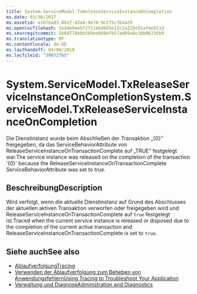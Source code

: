 ```yaml
---
title: System.ServiceModel.TxReleaseServiceInstanceOnCompletion
ms.date: 03/30/2017
ms.assetid: e167bad3-861f-43e4-9e78-9c275cf64a29
ms.openlocfilehash: 5edde9eebf2f11ebdb55e12c2a225e55afdeb11d
ms.sourcegitcommit: 5b6d778ebb269ee6684fb57ad69a8c28b06235b9
ms.translationtype: MT
ms.contentlocale: de-DE
ms.lasthandoff: 04/08/2019
ms.locfileid: "59072765"
---
```

# <a name="systemservicemodeltxreleaseserviceinstanceoncompletion"></a><span data-ttu-id="cd5dc-102">System.ServiceModel.TxReleaseServiceInstanceOnCompletion</span><span class="sxs-lookup"><span data-stu-id="cd5dc-102">System.ServiceModel.TxReleaseServiceInstanceOnCompletion</span></span>
<span data-ttu-id="cd5dc-103">Die Dienstinstanz wurde beim Abschließen der Transaktion „{0}“ freigegeben, da das ServiceBehaviorAttribute von ReleaseServiceInstanceOnTransactionComplete auf „TRUE“ festgelegt war.</span><span class="sxs-lookup"><span data-stu-id="cd5dc-103">The service instance was released on the completion of the transaction '{0}' because the ReleaseServiceInstanceOnTransactionComplete ServiceBehaviorAttribute was set to true.</span></span>  
  
## <a name="description"></a><span data-ttu-id="cd5dc-104">Beschreibung</span><span class="sxs-lookup"><span data-stu-id="cd5dc-104">Description</span></span>  
 <span data-ttu-id="cd5dc-105">Wird verfolgt, wenn die aktuelle Dienstinstanz auf Grund des Abschlusses der aktuellen aktiven Transaktion verworfen oder freigegeben wird und ReleaseServiceInstanceOnTransactionComplete auf `true` festgelegt ist.</span><span class="sxs-lookup"><span data-stu-id="cd5dc-105">Traced when the current service instance is released or disposed due to the completion of the current active transaction and ReleaseServiceInstanceOnTransactionComplete is set to `true`.</span></span>  
  
## <a name="see-also"></a><span data-ttu-id="cd5dc-106">Siehe auch</span><span class="sxs-lookup"><span data-stu-id="cd5dc-106">See also</span></span>

- [<span data-ttu-id="cd5dc-107">Ablaufverfolgung</span><span class="sxs-lookup"><span data-stu-id="cd5dc-107">Tracing</span></span>](../../../../../docs/framework/wcf/diagnostics/tracing/index.md)
- [<span data-ttu-id="cd5dc-108">Verwenden der Ablaufverfolgung zum Beheben von Anwendungsfehlern</span><span class="sxs-lookup"><span data-stu-id="cd5dc-108">Using Tracing to Troubleshoot Your Application</span></span>](../../../../../docs/framework/wcf/diagnostics/tracing/using-tracing-to-troubleshoot-your-application.md)
- [<span data-ttu-id="cd5dc-109">Verwaltung und Diagnose</span><span class="sxs-lookup"><span data-stu-id="cd5dc-109">Administration and Diagnostics</span></span>](../../../../../docs/framework/wcf/diagnostics/index.md)
